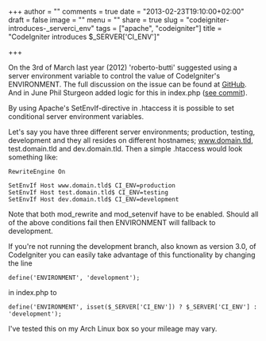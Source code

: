+++
author = ""
comments = true
date = "2013-02-23T19:10:00+02:00"
draft = false
image = ""
menu = ""
share = true
slug = "codeigniter-introduces-_serverci_env"
tags = ["apache", "codeigniter"]
title = "CodeIgniter introduces $_SERVER['CI_ENV']"

+++

On the 3rd of March last year (2012) 'roberto-butti' suggested using a server environment variable to control the value of CodeIgniter's ENVIRONMENT. The full discussion on the issue can be found at [GitHub](https://github.com/EllisLab/CodeIgniter/issues/1112). And in June Phil Sturgeon added logic for this in index.php ([see commit](https://github.com/EllisLab/CodeIgniter/commit/dda21f6abc76451997b12c07e6066aa49c2d423d#index.php)).

By using Apache's SetEnvIf-directive in .htaccess it is possible to set conditional server environment variables.

Let's say you have three different server environments; production, testing, development and they all resides on different hostnames; www.domain.tld, test.domain.tld and dev.domain.tld. Then a simple .htaccess would look something like:

    RewriteEngine On

    SetEnvIf Host www.domain.tld$ CI_ENV=production
    SetEnvIf Host test.domain.tld$ CI_ENV=testing
    SetEnvIf Host dev.domain.tld$ CI_ENV=development

Note that both mod_rewrite and mod_setenvif have to be enabled. Should all of the above conditions fail then ENVIRONMENT will fallback to development.

If you're not running the development branch, also known as version 3.0, of CodeIgniter you can easily take advantage of this functionality by changing the line

    define('ENVIRONMENT', 'development');

in index.php to

    define('ENVIRONMENT', isset($_SERVER['CI_ENV']) ? $_SERVER['CI_ENV'] : 'development');

I've tested this on my Arch Linux box so your mileage may vary.
